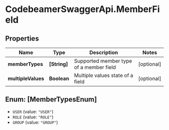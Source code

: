 # CodebeamerSwaggerApi.MemberField

## Properties
Name | Type | Description | Notes
------------ | ------------- | ------------- | -------------
**memberTypes** | **[String]** | Supported member type of a member field | [optional] 
**multipleValues** | **Boolean** | Multiple values state of a field | [optional] 

<a name="[MemberTypesEnum]"></a>
## Enum: [MemberTypesEnum]

* `USER` (value: `"USER"`)
* `ROLE` (value: `"ROLE"`)
* `GROUP` (value: `"GROUP"`)

